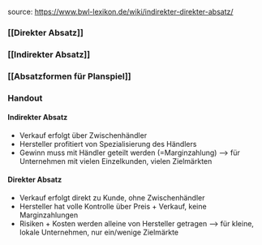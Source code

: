source: https://www.bwl-lexikon.de/wiki/indirekter-direkter-absatz/

### [[Direkter Absatz]]

### [[Indirekter Absatz]]

### [[Absatzformen für Planspiel]]

### Handout
#### Indirekter Absatz
- Verkauf erfolgt über Zwischenhändler
- Hersteller profitiert von Spezialisierung des Händlers
- Gewinn muss mit Händler geteilt werden (=Marginzahlung)
--> für Unternehmen mit vielen Einzelkunden, vielen Zielmärkten
#### Direkter Absatz
- Verkauf erfolgt direkt zu Kunde, ohne Zwischenhändler
- Hersteller hat volle Kontrolle über Preis + Verkauf, keine Marginzahlungen
- Risiken + Kosten werden alleine von Hersteller getragen
--> für kleine, lokale Unternehmen, nur ein/wenige Zielmärkte